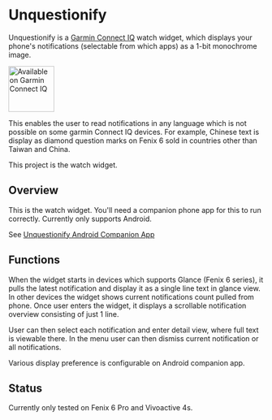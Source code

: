 # Unquestionify

Unquestionify is a [Garmin Connect IQ](https://apps.garmin.com/en-US/) watch widget, which displays your phone's notifications (selectable from which apps) as a 1-bit monochrome image.

[<img src="https://developer.garmin.com/img/connect-iq/brand/available-badge.svg"
      alt="Available on Garmin Connect IQ"
      height="90">](https://apps.garmin.com/en-US/apps/d33523a2-3be6-4689-8f40-af7912063446)


This enables the user to read notifications in any language which is not possible on some garmin Connect IQ devices. For example, Chinese text is display as diamond question marks on Fenix 6 sold in countries other than Taiwan and China.

This project is the watch widget.

## Overview

This is the watch widget. You'll need a companion phone app for this to run correctly. Currently only supports Android.

See [Unquestionify Android Companion App](https://github.com/starryalley/Unquestionify-android)

## Functions

When the widget starts in devices which supports Glance (Fenix 6 series), it pulls the latest notification and display it as a single line text in glance view. In other devices the widget shows current notifications count pulled from phone. Once user enters the widget, it displays a scrollable notification overview consisting of just 1 line.

User can then select each notification and enter detail view, where full text is viewable there. In the menu user can then dismiss current notification or all notifications.

Various display preference is configurable on Android companion app.

## Status

Currently only tested on Fenix 6 Pro and Vivoactive 4s.
